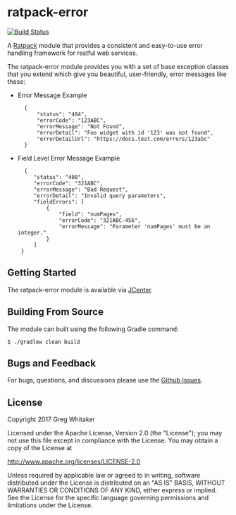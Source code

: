 # ratpack-error
[![Build Status](https://travis-ci.org/gregwhitaker/ratpack-error.svg?branch=master)](https://travis-ci.org/gregwhitaker/ratpack-error)

A [Ratpack](http://www.ratpack.io) module that provides a consistent and easy-to-use error handling framework for restful web services.

The ratpack-error module provides you with a set of base exception classes that you extend which give you beautiful, user-friendly, error messages like these:

* Error Message Example

        {
            "status": "404",
            "errorCode": "123ABC",
            "errorMessage": "Not Found",
            "errorDetail": "Foo widget with id '123' was not found",
            "errorDetailUrl": "https://docs.test.com/errors/123abc"
        }
        
 * Field Level Error Message Example
    
         {
            "status": "400",
            "errorCode": "321ABC",
            "errorMessage": "Bad Request",
            "errorDetail": "Invalid query parameters",
            "fieldErrors": [
                {
                    "field": "numPages",
                    "errorCode": "321ABC-456",
                    "errorMessage": "Parameter 'numPages' must be an integer."
                }
            ]
        }
        
## Getting Started
The ratpack-error module is available via [JCenter](https://bintray.com/gregwhitaker/maven/ratpack-error).

## Building From Source
The module can built using the following Gradle command:

    $ ./gradlew clean build

## Bugs and Feedback
For bugs, questions, and discussions please use the [Github Issues](https://github.com/gregwhitaker/ratpack-error/issues).

## License
Copyright 2017 Greg Whitaker

Licensed under the Apache License, Version 2.0 (the "License");
you may not use this file except in compliance with the License.
You may obtain a copy of the License at

   http://www.apache.org/licenses/LICENSE-2.0

Unless required by applicable law or agreed to in writing, software
distributed under the License is distributed on an "AS IS" BASIS,
WITHOUT WARRANTIES OR CONDITIONS OF ANY KIND, either express or implied.
See the License for the specific language governing permissions and
limitations under the License.
